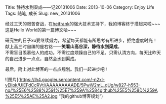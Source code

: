 Title: 静待水到渠成——记20131006
Date: 2013-10-06
Category: Enjoy Life
Tags: 随笔, 成长
Slug: new_20131006


经过三天的艰苦奋战，在[heifrank](http://heifrank.github.io)的强大技术支持下，我的博客终于搭起来啦~~~  
这是Hello World的第一篇博文哈~~~

研究生的日子xu要继续努力，希望每天都能有所思考有所进步，拒绝虚度时光！  
献上高三时自编的座右铭——**笑看山高谷深，静待水到渠成**。  
不需盲目羡慕他人的成功，不需过度烦躁自己的不足。只需认清方向，每天比昨天的自己进步一点点，自然会水到渠成。

最后，附上对此博客的一点点规划。我们一起进步吧！

![图片](https://lh4.googleusercontent.com/-n2xl-yEIipk/UlEFdCcRVtI/AAAAAAAAADE/5PwW2mL_qUg/w827-h553-no/%25E6%2588%2591%25E7%259A%2584github%25E5%258D%259A%25E5%25AE%25A2.jpg “我的github博客规划”)